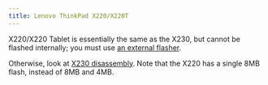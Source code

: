 ```yaml
---
title: Lenovo ThinkPad X220/X220T
---
```


X220/X220 Tablet is essentially the same as the X230, but cannot be flashed
internally; you must use [an external flasher](../spi/).

Otherwise, look at [X230 disassembly](../x230_external/). Note that the X220 has a
single 8MB flash, instead of 8MB and 4MB.

